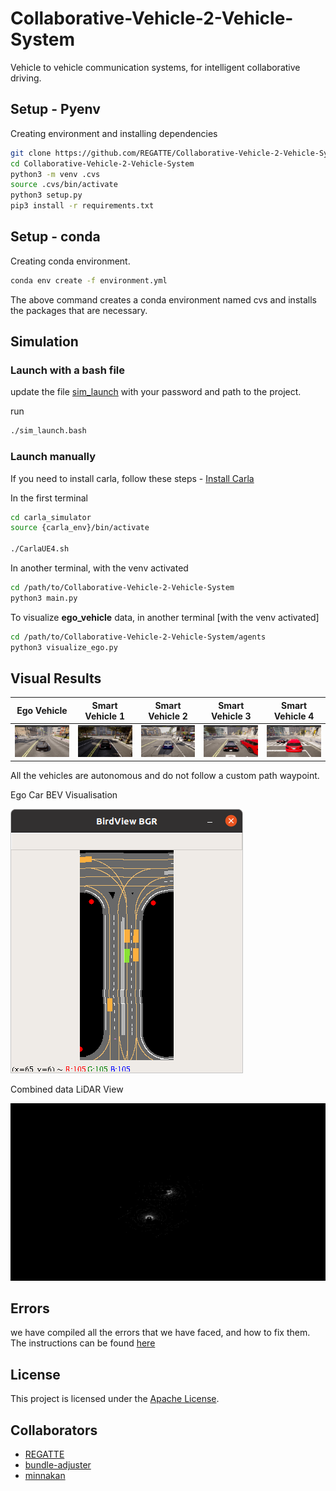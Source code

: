 # Collaborative-Vehicle-2-Vehicle-System
Vehicle to vehicle communication systems, for intelligent collaborative driving. 

## Setup - Pyenv

Creating environment and installing dependencies

```bash
git clone https://github.com/REGATTE/Collaborative-Vehicle-2-Vehicle-System.git
cd Collaborative-Vehicle-2-Vehicle-System
python3 -m venv .cvs
source .cvs/bin/activate
python3 setup.py
pip3 install -r requirements.txt
```

## Setup - conda

Creating conda environment.

```bash
conda env create -f environment.yml
```

The above command creates a conda environment named cvs and installs the packages that are necessary. 

## Simulation

### Launch with a bash file

update the file [sim_launch](sim_launch.bash) with your password and path to the project. 

run 

```bash
./sim_launch.bash
```

### Launch manually

If you need to install carla, follow these steps - [Install Carla](docs/installation.md)

In the first terminal

```bash
cd carla_simulator
source {carla_env}/bin/activate

./CarlaUE4.sh
```

In another terminal, with the venv activated

```bash
cd /path/to/Collaborative-Vehicle-2-Vehicle-System
python3 main.py
```

To visualize **ego_vehicle** data, in another terminal [with the venv activated]

```bash
cd /path/to/Collaborative-Vehicle-2-Vehicle-System/agents
python3 visualize_ego.py
```

## Visual Results

| Ego Vehicle | Smart Vehicle 1 | Smart Vehicle 2 | Smart Vehicle 3 | Smart Vehicle 4 |
|----------------------|---------------------|---------------------|---------------------|---------------------|
| ![Image 1](docs/Images/ego_veh.png) | ![Image 2](docs/Images/smart_veh_1.png) | ![Image 3](docs/Images/smart_veh_2.png) | ![Image 4](docs/Images/smart_veh_3.png) | ![Image 4](docs/Images/smart_veh_4.png) |

All the vehicles are autonomous and do not follow a custom path waypoint. 

Ego Car BEV Visualisation

![EGO Car BEV Viz](docs/Images/EGO_Car_BEV.png)

Combined data LiDAR View

![Combined lidar view](docs/Images/combined_lidar_frame.png)

## Errors 

we have compiled all the errors that we have faced, and how to fix them. The instructions can be found [here](docs/CarlaErrors.md)

## License

This project is licensed under the [Apache License](LICENSE).

## Collaborators

- [REGATTE](https://github.com/REGATTE)
- [bundle-adjuster](https://github.com/bundle-adjuster)
- [minnakan](https://github.com/minnakan)